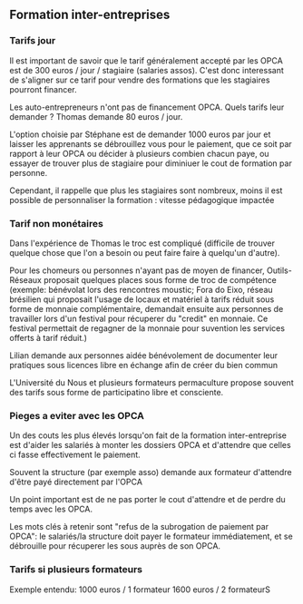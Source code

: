 
## Formation inter-entreprises

### Tarifs jour

Il est important de savoir que le tarif généralement accepté par les OPCA est de 300 euros / jour / stagiaire (salaries assos). C'est donc interessant de s'aligner sur ce tarif pour vendre des formations que les stagiaires pourront financer.

Les auto-entrepreneurs n'ont pas de financement OPCA. Quels tarifs leur demander ? Thomas demande 80 euros / jour.

L'option choisie par Stéphane est de demander 1000 euros par jour et laisser les apprenants se débrouillez vous pour le paiement, que ce soit par rapport à leur OPCA ou décider à plusieurs combien chacun paye, ou essayer de trouver plus de stagiaire pour diminiuer le cout de formation par personne. 

Cependant, il rappelle que plus les stagiaires sont nombreux, moins il est possible de personnaliser la formation : vitesse pédagogique impactée

### Tarif non monétaires

Dans l'expérience de Thomas le troc est compliqué (difficile de trouver quelque chose que l'on a besoin ou peut faire faire à quelqu'un d'autre).

Pour les chomeurs ou personnes n'ayant pas de moyen de financer, Outils-Réseaux proposait quelques places sous forme de troc de compétence (exemple: bénévolat lors des rencontres moustic; Fora do Eixo, réseau brésilien qui proposait l'usage de locaux et matériel à tarifs réduit sous forme de monnaie complémentaire, demandait ensuite aux personnes de travailler lors d'un festival pour récuperer du "credit" en monnaie. Ce festival permettait de regagner de la monnaie pour suvention les services offerts à tarif réduit.)

Lilian demande aux personnes aidée bénévolement de documenter leur pratiques sous licences libre en échange afin de créer du bien commun

L'Université du Nous et plusieurs formateurs permaculture propose souvent des tarifs sous forme de participatino libre et consciente.


### Pieges a eviter avec les OPCA

Un des couts les plus élevés lorsqu'on fait de la formation inter-entreprise est d'aider les salariés à monter les dossiers OPCA et d'attendre que celles ci fasse effectivement le paiement. 

Souvent la structure (par exemple asso) demande aux formateur d'attendre d'être payé directement par l'OPCA

Un point important est de ne pas porter le cout d'attendre et de perdre du temps avec les OPCA.

Les mots clés à retenir sont "refus de la subrogation de paiement par OPCA": le salariés/la structure doit payer le formateur immédiatement, et se débrouille pour récuperer les sous auprès de son OPCA.


### Tarifs si plusieurs formateurs

Exemple entendu:
1000 euros / 1 formateur
1600 euros / 2 formateurS




